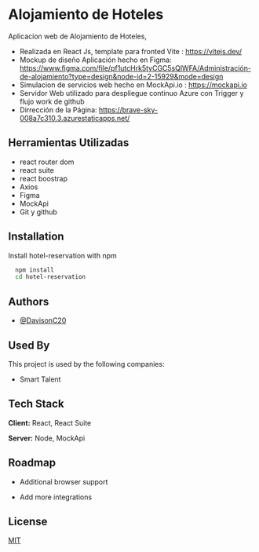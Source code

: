 
# Alojamiento de Hoteles

Aplicacion web  de Alojamiento de Hoteles,
- Realizada en React Js, template para fronted Vite : https://vitejs.dev/
- Mockup de diseño Aplicación hecho en Figma: https://www.figma.com/file/pf1utcHrk5tyCGC5sQlWFA/Administración-de-alojamiento?type=design&node-id=2-15929&mode=design
- Simulacion de servicios web hecho en MockApi.io : https://mockapi.io
- Servidor Web utilizado para despliegue continuo Azure con Trigger y flujo work de github
- Dirrección de la Página: https://brave-sky-008a7c310.3.azurestaticapps.net/

## Herramientas Utilizadas

- react router dom 
- react suite
- react boostrap
- Axios
- Figma
- MockApi
- Git y github


## Installation

Install hotel-reservation with npm

```bash
  npm install 
  cd hotel-reservation
```
    
## Authors

- [@DavisonC20](https://www.github.com/DavisonC20)


## Used By

This project is used by the following companies:

- Smart Talent



## Tech Stack

**Client:** React, React Suite

**Server:** Node, MockApi


## Roadmap

- Additional browser support

- Add more integrations


## License

[MIT](https://choosealicense.com/licenses/mit/)

